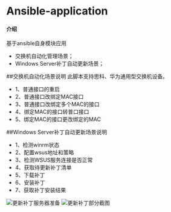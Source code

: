 # Ansible-application

#### 介绍
基于ansible自身模块应用
- 交换机自动化管理场景；
- Windows Server补丁自动更新场景；

##交换机自动化场景说明
此脚本支持思科、华为通用型交换机设备。

- 1、普通接口的重启
- 2、普通接口改绑定MAC接口
- 3、普通接口改绑定多个MAC的接口
- 4、绑定MAC的接口转普口接口
- 5、绑定MAC的接口更改绑定的MAC


##Windows Server补丁自动更新场景说明

- 1、检测winrm状态
- 2、配置wsus地址和策略
- 3、检测WSUS服务连接是否正常
- 4、获取待更新补丁清单
- 5、下载补丁
- 6、安装补丁
- 7、获取补丁安装结果


![更新补丁服务器准备](https://images.gitee.com/uploads/images/2021/1021/151240_8d7ca406_9861276.png "屏幕截图.png")
![更新补丁部分截图](https://images.gitee.com/uploads/images/2021/1021/151345_f5953f5d_9861276.png "屏幕截图.png")


